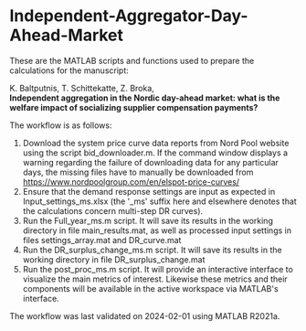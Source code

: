 # Independent-Aggregator-Day-Ahead-Market

These are the MATLAB scripts and functions used to prepare the calculations for the manuscript:  
  
K. Baltputnis, T. Schittekatte, Z. Broka,  
**Independent aggregation in the Nordic day-ahead market: what is the welfare impact of socializing supplier compensation payments?**

The workflow is as follows:
1) Download the system price curve data reports from Nord Pool website using the script bid_downloader.m. If the command window displays a warning regarding the failure of downloading data for any particular days, the missing files have to manually be downloaded from https://www.nordpoolgroup.com/en/elspot-price-curves/
2) Ensure that the demand response settings are input as expected in Input_settings_ms.xlsx (the '_ms' suffix here and elsewhere denotes that the calculations concern multi-step DR curves).
3) Run the Full_year_ms.m script. It will save its results in the working directory in file main_results.mat, as well as processed input settings in files settings_array.mat and DR_curve.mat
4) Run the DR_surplus_change_ms.m script. It will save its results in the working directory in file DR_surplus_change.mat
5) Run the post_proc_ms.m script. It will provide an interactive interface to visualize the main metrics of interest. Likewise these metrics and their components will be available in the active workspace via MATLAB's interface.

The workflow was last validated on 2024-02-01 using MATLAB R2021a.
